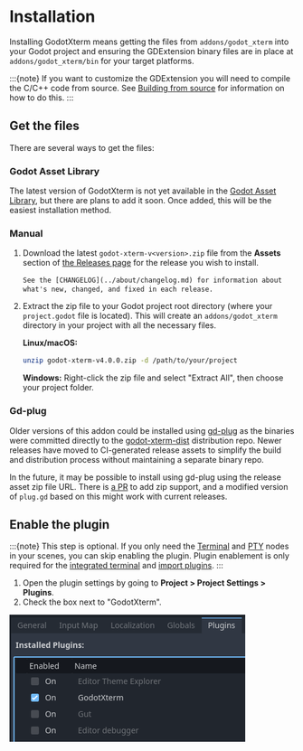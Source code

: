 # Installation

Installing GodotXterm means getting the files from `addons/godot_xterm` into your Godot project and ensuring the GDExtension binary files are in place at `addons/godot_xterm/bin` for your target platforms.

:::{note}
If you want to customize the GDExtension you will need to compile the C/C++ code from source. See [Building from source](../development/building_from_source.md) for information on how to do this.
:::

## Get the files

There are several ways to get the files:

### Godot Asset Library

The latest version of GodotXterm is not yet available in the [Godot Asset Library](https://godotengine.org/asset-library), but there are plans to add it soon.
Once added, this will be the easiest installation method.

### Manual

1. Download the latest `godot-xterm-v<version>.zip` file from the **Assets** section of [the Releases page](https://github.com/lihop/godot-xterm/releases)
   for the release you wish to install.

   ```{tip}
   See the [CHANGELOG](../about/changelog.md) for information about what's new, changed, and fixed in each release.
   ```

2. Extract the zip file to your Godot project root directory (where your `project.godot` file is located).
   This will create an `addons/godot_xterm` directory in your project with all the necessary files.

   **Linux/macOS:**

   ```bash
   unzip godot-xterm-v4.0.0.zip -d /path/to/your/project
   ```

   **Windows:** Right-click the zip file and select "Extract All", then choose your project folder.

### Gd-plug

Older versions of this addon could be installed using [gd-plug](https://github.com/imjp94/gd-plug) as the binaries were committed directly to the [godot-xterm-dist](https://github.com/lihop/godot-xterm-dist) distribution repo. Newer releases have moved to CI-generated release assets to simplify the build and distribution process without maintaining a separate binary repo.

In the future, it may be possible to install using gd-plug using the release asset zip file URL. There is [a PR](https://github.com/imjp94/gd-plug/pull/46) to add zip support, and a modified version of `plug.gd` based on this might work with current releases.

## Enable the plugin

:::{note}
This step is optional. If you only need the [Terminal](../classes/class_terminal.rst) and [PTY](../classes/class_pty.rst) nodes in your scenes, you can skip enabling the plugin. Plugin enablement is only required for the [integrated terminal](../tutorials/integrated_terminal.md) and [import plugins](../tutorials/import_plugins.md).
:::

1. Open the plugin settings by going to **Project > Project Settings > Plugins**.
2. Check the box next to "GodotXterm".

![Image of addon enabled in plugin settings](../_static/images/addon_enabled.png)
